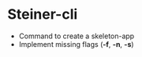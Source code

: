 # Steiner-cli

- Command to create a skeleton-app
- Implement missing flags (**-f**, **-n**, **-s**)
